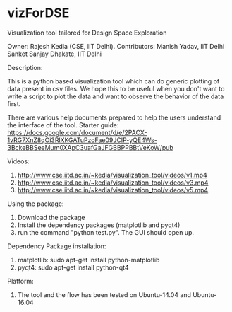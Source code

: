 # vizForDSE
Visualization tool tailored for Design Space Exploration

Owner: Rajesh Kedia (CSE, IIT Delhi).
Contributors: Manish Yadav, IIT Delhi
              Sanket Sanjay Dhakate, IIT Delhi


Description: 

This is a python based visualization tool which can do generic plotting of data present in csv files. We hope this to be useful when you don't want to write a script to plot the data and want to observe the behavior of the data first.

There are various help documents prepared to help the users understand the interface of the tool.
Starter guide: https://docs.google.com/document/d/e/2PACX-1vRG7XnZ8qOi3RlXKGATuPzoFae09JCIP-yQE4Ws-3BckeBBSeeMum0XApC3uafGaJFGBBPPBBtVeKoW/pub

Videos:
1. http://www.cse.iitd.ac.in/~kedia/visualization_tool/videos/v1.mp4
2. http://www.cse.iitd.ac.in/~kedia/visualization_tool/videos/v3.mp4
3. http://www.cse.iitd.ac.in/~kedia/visualization_tool/videos/v5.mp4


Using the package:

1. Download the package
2. Install the dependency packages (matplotlib and pyqt4)
3. run the command "python test.py". The GUI should open up.


Dependency Package installation:
1. matplotlib: sudo apt-get install python-matplotlib
2. pyqt4: sudo apt-get install python-qt4


Platform: 
1. The tool and the flow has been tested on Ubuntu-14.04 and Ubuntu-16.04
